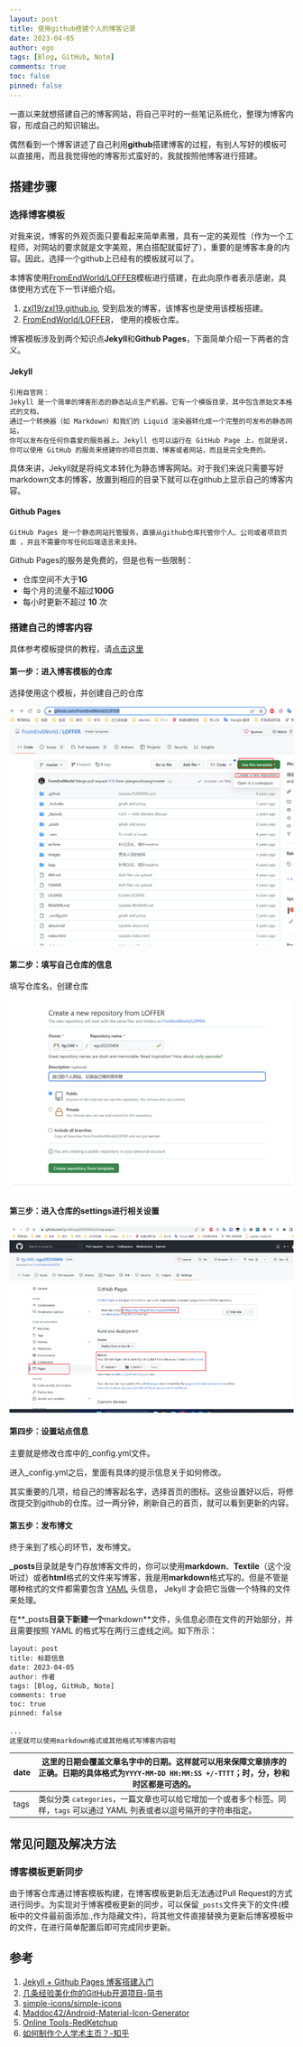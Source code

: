 ```yaml
---
layout: post
title: 使用github搭建个人的博客记录
date: 2023-04-05
author: ego
tags: [Blog, GitHub, Note]
comments: true
toc: false
pinned: false
---
```


一直以来就想搭建自己的博客网站，将自己平时的一些笔记系统化，整理为博客内容，形成自己的知识输出。

偶然看到一个博客讲述了自己利用**github**搭建博客的过程，有别人写好的模板可以直接用，而且我觉得他的博客形式蛮好的，我就按照他博客进行搭建。

<!-- more -->

## 搭建步骤

### 选择博客模板

对我来说，博客的外观页面只要看起来简单素雅，具有一定的美观性（作为一个工程师，对网站的要求就是文字美观，黑白搭配就蛮好了），重要的是博客本身的内容。因此，选择一个github上已经有的模板就可以了。

本博客使用[FromEndWorld/LOFFER](https://github.com/FromEndWorld/LOFFER)模板进行搭建，在此向原作者表示感谢，具体使用方式在下一节详细介绍。

1. [zxl19/zxl19.github.io](https://github.com/zxl19/zxl19.github.io), 受到启发的博客，该博客也是使用该模板搭建。
2. [FromEndWorld/LOFFER](https://github.com/FromEndWorld/LOFFER)， 使用的模板仓库。

博客模板涉及到两个知识点**Jekyll**和**Github Pages**，下面简单介绍一下两者的含义。

#### Jekyll

```text
引用自官网：
Jekyll 是一个简单的博客形态的静态站点生产机器。它有一个模版目录，其中包含原始文本格式的文档，
通过一个转换器（如 Markdown）和我们的 Liquid 渲染器转化成一个完整的可发布的静态网站，
你可以发布在任何你喜爱的服务器上。Jekyll 也可以运行在 GitHub Page 上，也就是说，
你可以使用 GitHub 的服务来搭建你的项目页面、博客或者网站，而且是完全免费的。
```

具体来讲，Jekyll就是将纯文本转化为静态博客网站。对于我们来说只需要写好markdown文本的博客，放置到相应的目录下就可以在github上显示自己的博客内容。

#### **Github Pages**

```
GitHub Pages 是一个静态网站托管服务，直接从github仓库托管你个人、公司或者项目页面 ，并且不需要你写任何后端语言来支持。
```

Github Pages的服务是免费的，但是也有一些限制：

- 仓库空间不大于**1G**
- 每个月的流量不超过**100G**
- 每小时更新不超过 **10** 次

### 搭建自己的博客内容

具体参考模板提供的教程，请[点击这里](https://fromendworld.github.io/LOFFER/document/)

#### 第一步：进入博客模板的仓库

选择使用这个模板，并创建自己的仓库

![img](https://raw.githubusercontent.com/fgc346/image/main/img/1680616419517-7bec8d6c-8a4a-4b61-81d1-1a2888507b60.png)

#### 第二步：填写自己仓库的信息

填写仓库名，创建仓库

![img](https://raw.githubusercontent.com/fgc346/image/main/img/1680616950475-9bf13d49-0a51-475b-b0b7-0e036315506b.png)

#### 第三步：进入仓库的settings进行相关设置

![img](https://raw.githubusercontent.com/fgc346/image/main/img/1680617680425-28caf54d-d55f-4cd6-aed5-c13f690ca919.png)

#### 第四步：设置站点信息

主要就是修改仓库中的_config.yml文件。

进入_config.yml之后，里面有具体的提示信息关于如何修改。

其实重要的几项，给自己的博客起名字，选择首页的图标。这些设置好以后，将修改提交到github的仓库。过一两分钟，刷新自己的首页，就可以看到更新的内容。

#### 第五步：发布博文

终于来到了核心的环节，发布博文。

**_posts**目录就是专门存放博客文件的，你可以使用**markdown**、**Textile**（这个没听过）或者**html**格式的文件来写博客，我是用**markdown**格式写的。但是不管是哪种格式的文件都需要包含 [YAML](https://link.jianshu.com?t=http%3A%2F%2Fyaml.org%2F) 头信息， Jekyll 才会把它当做一个特殊的文件来处理。

在**_posts**目录下新建一个**markdown**文件，头信息必须在文件的开始部分，并且需要按照 YAML 的格式写在两行三虚线之间。如下所示：

```
layout: post
title: 标题信息
date: 2023-04-05
author: 作者
tags: [Blog, GitHub, Note]
comments: true
toc: true
pinned: false

...
这里就可以使用markdown格式或其他格式写博客内容啦

```



| date | 这里的日期会覆盖文章名字中的日期。这样就可以用来保障文章排序的正确。日期的具体格式为`YYYY-MM-DD HH:MM:SS +/-TTTT`；时，分，秒和时区都是可选的。 |
| ---- | ------------------------------------------------------------ |
| tags | 类似分类 `categories`，一篇文章也可以给它增加一个或者多个标签。同样，`tags` 可以通过 YAML 列表或者以逗号隔开的字符串指定。 |

## 常见问题及解决方法

### 博客模板更新同步

由于博客仓库通过博客模板构建，在博客模板更新后无法通过Pull Request的方式进行同步。为实现对于博客模板更新的同步，可以保留`_posts`文件夹下的文件(模板中的文件最前面添加.,作为隐藏文件)，将其他文件直接替换为更新后博客模板中的文件，在进行简单配置后即可完成同步更新。

## 参考

1.  [Jekyll + Github Pages 博客搭建入门](https://www.jianshu.com/p/9f198d5779e6)
2. [几条经验美化你的GitHub开源项目-简书](https://www.jianshu.com/p/d587b91bacb3)
3. [simple-icons/simple-icons](https://github.com/simple-icons/simple-icons)
4. [Maddoc42/Android-Material-Icon-Generator](https://github.com/Maddoc42/Android-Material-Icon-Generator)
5. [Online Tools-RedKetchup](https://redketchup.io)
6. [如何制作个人学术主页？-知乎](https://www.zhihu.com/question/281476526)